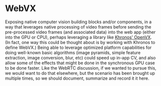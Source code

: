 # WebVX 

Exposing native computer vision building blocks and/or components, in a way that leverages native processing of video frames before sending the pre-processed video frames (and associated data) into the web app (either into the GPU or CPU), perhaps leveraging a library like [Khronos' OpenVX](https://www.khronos.org/openvx/). (In fact, one way this could be thought about is by working with Khronos to define WebVX.) Being able to leverage optimized platform capabilities for doing well-known basic algorithms (image pyramids, simple feature extraction, image conversion, blur, etc) could speed up in-app CV, and also allow some of the effects that might be done in the synchronous GPU case to be done faster. Like the WebRTC discussion, if we wanted to pursue this, we would want to do that elsewhere, but the scenario has been brought up multiple times, so we should document, summarize and record it it here.
